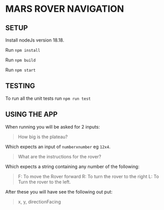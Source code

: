 # MARS ROVER NAVIGATION

## SETUP

Install nodeJs version 18.18.

Run `npm install`

Run `npm build`

Run `npm start`

## TESTING

To run all the unit tests run `npm run test`

## USING THE APP

When running you will be asked for 2 inputs: 

> How big is the plateau?

Which expects an input of `numberxnumber` eg `12x4`.

> What are the instructions for the rover?

Which expects a string containing any number of the following:
> F: To move the Rover forward
> R: To turn the rover to the right
> L: To Turn the rover to the left.


After these you will have see the following out put:
> x, y, directionFacing